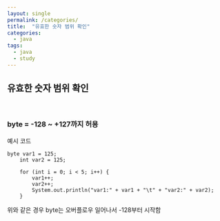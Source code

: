 ```yaml
---
layout: single
permalink: /categories/
title:  "유효한 숫자 범위 확인"
categories:
  - java
tags:
  - java
  - study
---
```

<h2>유효한 숫자 범위 확인</h2>
<br>
<h3>byte = -128 ~ +127까지 허용</h3>
<p>예시 코드</p>

    byte var1 = 125;
		int var2 = 125;
		
		for (int i = 0; i < 5; i++) {
			var1++;
			var2++;
			System.out.println("var1:" + var1 + "\t" + "var2:" + var2);
		}
    
<p>위와 같은 경우 byte는 오버플로우 일어나서 -128부터 시작함 </p>
